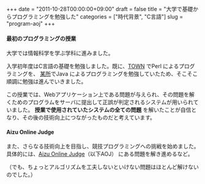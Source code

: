+++
date = "2011-10-28T00:00:00+09:00"
draft = false
title = "大学で基礎からプログラミングを勉強した"
categories = ["時代背景", "C言語"]
slug = "program-aoj"
+++

#### 最初のプログラミングの授業

大学では情報科学を学ぶ学科に進みました。

入学初年度はC言語の基礎を勉強しました。既に、[TOWN](/post/eca2010) でPerl によるプログラミングを、
[某所](/post/javastudy2009)でJava によるプログラミングを勉強していたため、そこそこ順調に勉強は進んでいきました。

この授業では、Webアプリケーション上である問題が与えられ、その問題を解くためのプログラムをサーバに提出して正誤が判定されるシステムが用いられていました。
**授業で使用されていたシステムの全ての問題** を解いたことが自信となり、その後の技術向上につながったものだと考えています。

#### Aizu Online Judge

また、さらなる技術向上を目指し、競技プログラミングへの挑戦を始めました。具体的には、[Aizu Online Judge](http://judge.u-aizu.ac.jp/onlinejudge/)（以下AOJ）
にある問題を解き進めるなど。

（でも、ちょっとアルゴリズムを工夫しないといけない問題はほとんど解けないのでした。）
